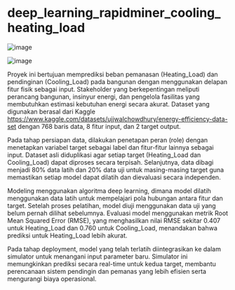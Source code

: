 # deep_learning_rapidminer_cooling_heating_load

![image](https://github.com/user-attachments/assets/ae551cc2-4df9-405f-8c4d-9433d1801ac4)

![image](https://github.com/user-attachments/assets/fd8cd907-862c-4660-b0ac-3f49930ed191)

Proyek ini bertujuan memprediksi beban pemanasan (Heating_Load) dan pendinginan (Cooling_Load) pada bangunan dengan menggunakan delapan fitur fisik sebagai input. Stakeholder yang berkepentingan meliputi perancang bangunan, insinyur energi, dan pengelola fasilitas yang membutuhkan estimasi kebutuhan energi secara akurat. Dataset yang digunakan berasal dari Kaggle https://www.kaggle.com/datasets/ujjwalchowdhury/energy-efficiency-data-set dengan 768 baris data, 8 fitur input, dan 2 target output.

Pada tahap persiapan data, dilakukan penetapan peran (role) dengan menetapkan variabel target sebagai label dan fitur-fitur lainnya sebagai input. Dataset asli diduplikasi agar setiap target (Heating_Load dan Cooling_Load) dapat diproses secara terpisah. Selanjutnya, data dibagi menjadi 80% data latih dan 20% data uji untuk masing-masing target guna memastikan setiap model dapat dilatih dan dievaluasi secara independen.

Modeling menggunakan algoritma deep learning, dimana model dilatih menggunakan data latih untuk mempelajari pola hubungan antara fitur dan target. Setelah proses pelatihan, model diuji menggunakan data uji yang belum pernah dilihat sebelumnya. Evaluasi model menggunakan metrik Root Mean Squared Error (RMSE), yang menghasilkan nilai RMSE sekitar 0.407 untuk Heating_Load dan 0.760 untuk Cooling_Load, menandakan bahwa prediksi untuk Heating_Load lebih akurat.

Pada tahap deployment, model yang telah terlatih diintegrasikan ke dalam simulator untuk menangani input parameter baru. Simulator ini memungkinkan prediksi secara real-time untuk kedua target, membantu perencanaan sistem pendingin dan pemanas yang lebih efisien serta mengurangi biaya operasional.
